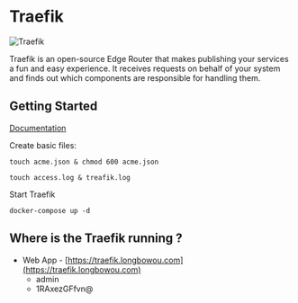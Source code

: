 # Traefik

![Traefik](https://doc.traefik.io/traefik/assets/img/traefik-architecture.png)

Traefik is an open-source Edge Router that makes publishing your services a fun and easy experience. It receives
requests on behalf of your system and finds out which components are responsible for handling them.

## Getting Started

[Documentation](https://doc.traefik.io/traefik)

Create basic files:

```
touch acme.json & chmod 600 acme.json
```

```
touch access.log & treafik.log
```

Start Traefik

```
docker-compose up -d
```

## Where is the Traefik running ?

- Web App - [https://traefik.longbowou.com](https://traefik.longbowou.com)
  - admin
  - 1RAxezGFfvn@
